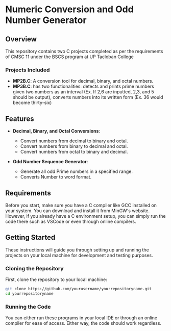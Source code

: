 # Numeric Conversion and Odd Number Generator

## Overview

This repository contains two C projects completed as per the requirements of CMSC 11 under the BSCS program at UP Tacloban College

### Projects Included

- **MP2B.C**: A conversion tool for decimal, binary, and octal numbers.
- **MP3B.C**: has two functionalities: detects and prints prime numbers given two numbers as an interval (Ex. If 2,6 are inputted, 2,3, and 5 should be output), converts numbers into its written form (Ex. 36 would become thirty-six)
## Features

- **Decimal, Binary, and Octal Conversions**:
  - Convert numbers from decimal to binary and octal.
  - Convert numbers from binary to decimal and octal.
  - Convert numbers from octal to binary and decimal.

- **Odd Number Sequence Generator**:
  - Generate all odd Prime numbers in a specified range.
  - Converts Number to word format. 


## Requirements

Before you start, make sure you have a C compiler like GCC installed on your system. You can download and install it from MinGW's website.
However, if you already have a C environment setup, you can simply run the code there such as VSCode or even through online compilers. 


## Getting Started

These instructions will guide you through setting up and running the projects on your local machine for development and testing purposes.

### Cloning the Repository

First, clone the repository to your local machine:

```bash
git clone https://github.com/yourusername/yourrepositoryname.git
cd yourrepositoryname
```

### Running the Code

You can either run these programs in your local IDE or through an online compiler for ease of access. Either way, the code should work regardless. 

